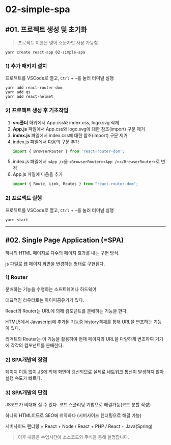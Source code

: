 # 02-simple-spa

## #01. 프로젝트 생성 및 초기화

> 프로젝트 이름은 영어 소문자만 사용 가능함.

```shell
yarn create react-app 02-simple-spa
```

### 1) 추가 패키지 설치

프로젝트를 VSCode로 열고, `Ctrl` + `~`를 눌러 터미널 실행

```shell
yarn add react-router-dom
yarn add qs
yarn add react-helmet
```

### 2) 프로젝트 생성 후 기초작업

1. **src폴더** 하위에서 App.css와 index.css, logo.svg 삭제
1. **App.js** 파일에서 App.css와 logo.svg에 대한 참조(import) 구문 제거
1. **index.js** 파일에서 index.css에 대한 참조(import) 구문 제거
1. index.js 파일에서 다음의 구문 추가
    ```js
    import { BrowserRouter } from 'react-router-dom';
    ```
1. index.js 파일에서 `<App />`을 `<BrowserRouter><App /></BrowserRouter>`로 변경
1. App.js 파일에 다음을 추가
   ```js
   import { Route, Link, Routes } from "react-router-dom";
   ```

### 2) 프로젝트 실행

프로젝트를 VSCode로 열고, `Ctrl` + `~`를 눌러 터미널 실행

```shell
yarn start
```


-------------------------------------------

## #02. Single Page Application (=SPA)

하나의 HTML 페이지로 다수의 페이지 효과를 내는 구현 방식.

js 파일로 웹 페이지 화면을 변경하는 형태로 구현된다.

### 1) Router

분배하는 기능을 수행하는 소프트웨어나 하드웨어

대표적인 라우터로는 아이피공유기가 있다.

React의 Router는 URL에 의해 컴포넌트를 분배하는 기능을 한다.

HTML5에서 Javascript에 추가된 기능중 history객체를 통해 URL을 변조하는 기능이 있다.

리액트의 Router는 이 기능을 활용하여 현재 페이지의 URL을 다양하게 변조하여 거기에 각각의 컴포넌트를 분배한다.

### 2) SPA개발의 장점

페이지 이동 없이 JS에 의해 화면이 갱신되므로 실제로 네트워크 통신이 발생하지 않아 실행 속도가 빠르다.

### 3) SPA개발의 단점

JS코드가 비대해 질 수 있다. 코드 스플리팅 기법으로 해결가능(코드 분할 작성)

하나의 HTML이므로 SEO에 취약하다 (서버사이드 렌더링으로 해결 가능)

서버사이드 랜더링 = React + Node / React + PHP / React + Java(Spring)


> 이후 내용은 수업시간에 소스코드와 주석을 통해 설명합니다.